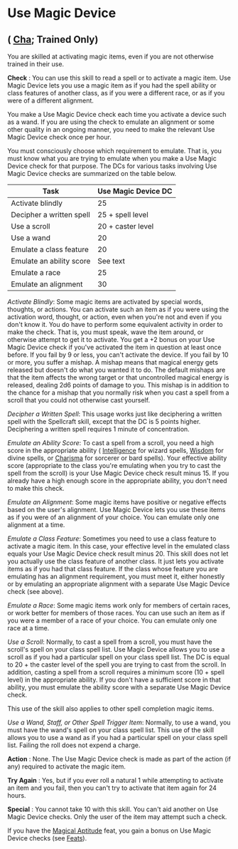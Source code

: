 # Use Magic Device

## ( [Cha](../gettingStarted.html#_charisma-new); Trained Only)

You are skilled at activating magic items, even if you are not otherwise trained in their use.

**Check** : You can use this skill to read a spell or to activate a magic item. Use Magic Device lets you use a magic item as if you had the spell ability or class features of another class, as if you were a different race, or as if you were of a different alignment.

You make a Use Magic Device check each time you activate a device such as a wand. If you are using the check to emulate an alignment or some other quality in an ongoing manner, you need to make the relevant Use Magic Device check once per hour.

You must consciously choose which requirement to emulate. That is, you must know what you are trying to emulate when you make a Use Magic Device check for that purpose. The DCs for various tasks involving Use Magic Device checks are summarized on the table below.

| Task | Use Magic Device DC |
| --- | --- |
| Activate blindly | 25 |
| Decipher a written spell | 25 + spell level |
| Use a scroll | 20 + caster level |
| Use a wand | 20 |
| Emulate a class feature | 20 |
| Emulate an ability score | See text |
| Emulate a race | 25 |
| Emulate an alignment | 30 |

_Activate Blindly_: Some magic items are activated by special words, thoughts, or actions. You can activate such an item as if you were using the activation word, thought, or action, even when you're not and even if you don't know it. You do have to perform some equivalent activity in order to make the check. That is, you must speak, wave the item around, or otherwise attempt to get it to activate. You get a +2 bonus on your Use Magic Device check if you've activated the item in question at least once before. If you fail by 9 or less, you can't activate the device. If you fail by 10 or more, you suffer a mishap. A mishap means that magical energy gets released but doesn't do what you wanted it to do. The default mishaps are that the item affects the wrong target or that uncontrolled magical energy is released, dealing 2d6 points of damage to you. This mishap is in addition to the chance for a mishap that you normally risk when you cast a spell from a scroll that you could not otherwise cast yourself.

_Decipher a Written Spell_: This usage works just like deciphering a written spell with the Spellcraft skill, except that the DC is 5 points higher. Deciphering a written spell requires 1 minute of concentration.

_Emulate an Ability Score_: To cast a spell from a scroll, you need a high score in the appropriate ability ( [Intelligence](../gettingStarted.html#_intelligence) for wizard spells, [Wisdom](../gettingStarted.html#_wisdom) for divine spells, or [Charisma](../gettingStarted.html#_charisma-new) for sorcerer or bard spells). Your effective ability score (appropriate to the class you're emulating when you try to cast the spell from the scroll) is your Use Magic Device check result minus 15. If you already have a high enough score in the appropriate ability, you don't need to make this check.

_Emulate an Alignment_: Some magic items have positive or negative effects based on the user's alignment. Use Magic Device lets you use these items as if you were of an alignment of your choice. You can emulate only one alignment at a time.

_Emulate a Class Feature_: Sometimes you need to use a class feature to activate a magic item. In this case, your effective level in the emulated class equals your Use Magic Device check result minus 20. This skill does not let you actually use the class feature of another class. It just lets you activate items as if you had that class feature. If the class whose feature you are emulating has an alignment requirement, you must meet it, either honestly or by emulating an appropriate alignment with a separate Use Magic Device check (see above).

_Emulate a Race_: Some magic items work only for members of certain races, or work better for members of those races. You can use such an item as if you were a member of a race of your choice. You can emulate only one race at a time.

_Use a Scroll_: Normally, to cast a spell from a scroll, you must have the scroll's spell on your class spell list. Use Magic Device allows you to use a scroll as if you had a particular spell on your class spell list. The DC is equal to 20 + the caster level of the spell you are trying to cast from the scroll. In addition, casting a spell from a scroll requires a minimum score (10 + spell level) in the appropriate ability. If you don't have a sufficient score in that ability, you must emulate the ability score with a separate Use Magic Device check.

This use of the skill also applies to other spell completion magic items.

_Use a Wand, Staff, or Other Spell Trigger Item_: Normally, to use a wand, you must have the wand's spell on your class spell list. This use of the skill allows you to use a wand as if you had a particular spell on your class spell list. Failing the roll does not expend a charge.

**Action** : None. The Use Magic Device check is made as part of the action (if any) required to activate the magic item.

**Try Again** : Yes, but if you ever roll a natural 1 while attempting to activate an item and you fail, then you can't try to activate that item again for 24 hours.

**Special** : You cannot take 10 with this skill. You can't aid another on Use Magic Device checks. Only the user of the item may attempt such a check.

If you have the [Magical Aptitude](../feats.html#_magical-aptitude) feat, you gain a bonus on Use Magic Device checks (see [Feats](../feats.html)).


